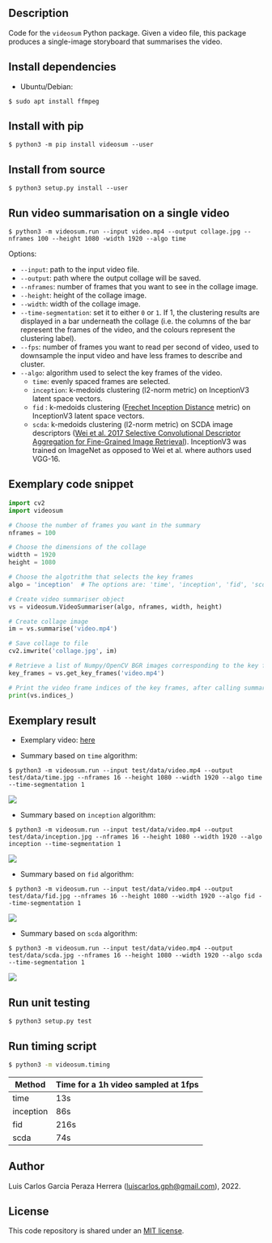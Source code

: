 Description
-----------
Code for the `videosum` Python package. Given a video file, this package produces a single-image storyboard that summarises the video.


Install dependencies
--------------------
* Ubuntu/Debian:
```
$ sudo apt install ffmpeg
```

Install with pip
----------------
```
$ python3 -m pip install videosum --user
```


Install from source
-------------------
```
$ python3 setup.py install --user
```


Run video summarisation on a single video
-----------------------------------------
```
$ python3 -m videosum.run --input video.mp4 --output collage.jpg --nframes 100 --height 1080 -width 1920 --algo time
```
Options:
  * `--input`: path to the input video file.
  * `--output`: path where the output collage will be saved.
  * `--nframes`: number of frames that you want to see in the collage image.
  * `--height`: height of the collage image.
  * `--width`: width of the collage image.
  * `--time-segmentation`: set it to either `0` or `1`. If 1, the clustering results are displayed in a bar underneath the collage (i.e. the columns of the bar represent the frames of the video, and the colours represent the clustering label).
  * `--fps`: number of frames you want to read per second of video, used to downsample the input video and have less frames to describe and cluster.
  * `--algo`: algorithm used to select the key frames of the video.
    * `time`: evenly spaced frames are selected.
    * `inception`: k-medoids clustering (l2-norm metric) on InceptionV3 latent space vectors.
    * `fid` : k-medoids clustering ([Frechet Inception Distance](https://en.wikipedia.org/wiki/Fr%C3%A9chet_inception_distance) metric) on InceptionV3 latent space vectors.
    * `scda`: k-medoids clustering (l2-norm metric) on SCDA image descriptors ([Wei et al. 2017 Selective Convolutional Descriptor Aggregation for Fine-Grained Image Retrieval](https://arxiv.org/abs/1604.04994)). InceptionV3 was trained on ImageNet as opposed to Wei et al. where authors used VGG-16.


Exemplary code snippet
----------------------
```python
import cv2
import videosum

# Choose the number of frames you want in the summary
nframes = 100

# Choose the dimensions of the collage
widtth = 1920
height = 1080

# Choose the algotrithm that selects the key frames
algo = 'inception'  # The options are: 'time', 'inception', 'fid', 'scda'

# Create video summariser object
vs = videosum.VideoSummariser(algo, nframes, width, height)

# Create collage image
im = vs.summarise('video.mp4')

# Save collage to file
cv2.imwrite('collage.jpg', im)

# Retrieve a list of Numpy/OpenCV BGR images corresponding to the key frames of the video
key_frames = vs.get_key_frames('video.mp4')       

# Print the video frame indices of the key frames, after calling summarise() or get_key_frames()
print(vs.indices_)
```


Exemplary result
----------------

* Exemplary video: [here](https://raw.githubusercontent.com/luiscarlosgph/videosum/main/test/data/video.mp4)

* Summary based on `time` algorithm: 

`$ python3 -m videosum.run --input test/data/video.mp4 --output test/data/time.jpg --nframes 16 --height 1080 --width 1920 --algo time --time-segmentation 1`

![](https://github.com/luiscarlosgph/videosum/blob/main/test/data/time.jpg) 

* Summary based on `inception` algorithm:

`$ python3 -m videosum.run --input test/data/video.mp4 --output test/data/inception.jpg --nframes 16 --height 1080 --width 1920 --algo inception --time-segmentation 1`

![](https://github.com/luiscarlosgph/videosum/blob/main/test/data/inception.jpg) 

* Summary based on `fid` algorithm:

`$ python3 -m videosum.run --input test/data/video.mp4 --output test/data/fid.jpg --nframes 16 --height 1080 --width 1920 --algo fid --time-segmentation 1`

![](https://github.com/luiscarlosgph/videosum/blob/main/test/data/fid.jpg) 

* Summary based on `scda` algorithm:

`$ python3 -m videosum.run --input test/data/video.mp4 --output test/data/scda.jpg --nframes 16 --height 1080 --width 1920 --algo scda --time-segmentation 1`

![](https://github.com/luiscarlosgph/videosum/blob/main/test/data/scda.jpg) 


Run unit testing
----------------

```
$ python3 setup.py test
```


Run timing script
-----------------

```bash
$ python3 -m videosum.timing 
```

| Method | Time for a 1h video sampled at 1fps |
| ------ | ----------------------------------- |
| time       | 13s |
| inception  | 86s |
| fid        | 216s |
| scda       | 74s |


Author
------
Luis Carlos Garcia Peraza Herrera (luiscarlos.gph@gmail.com), 2022.


License
-------

This code repository is shared under an [MIT license](https://github.com/luiscarlosgph/videosum/blob/main/LICENSE).

